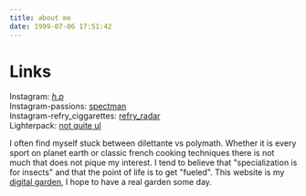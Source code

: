 ```yaml
---
title: about me
date: 1999-07-06 17:51:42
---
```


# Links
Instagram: [_h.p_](https://www.instagram.com/_h.p_/)\
Instagram-passions: [spectman](https://www.instagram.com/spectman/)\
Instagram-refry_ciggarettes: [refry_radar](https://www.instagram.com/refry_radar/)\
Lighterpack: [not quite ul](https://lighterpack.com/r/afa3nl)

I often find myself stuck between dilettante vs polymath. Whether it is every sport on planet earth or classic french cooking techniques there is not much that does not pique my interest. I tend to believe that "specialization is for insects" and that the point of life is to get "fueled". This website is my [digital garden](https://joelhooks.com/digital-garden), I hope to have a real garden some day.